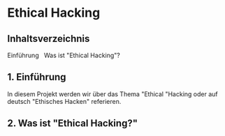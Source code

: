 # Ethical Hacking 
## Inhaltsverzeichnis
Einführung 
&nbsp; 
Was ist "Ethical Hacking"?
&nbsp;

## 1. Einführung
In diesem Projekt werden wir über das Thema "Ethical "Hacking oder auf deutsch "Ethisches Hacken" referieren.
&nbsp;
## 2. Was ist "Ethical Hacking?"
&nbsp;
